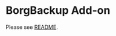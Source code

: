 # BorgBackup Add-on

Please see [README](https://github.com/timdiels/hassio-borg_backup/blob/master/borg_backup/README.md).
